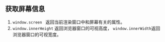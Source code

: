 ## 获取屏幕信息

1. `window.screen ` 返回当前渲染窗口中和屏幕有关的属性。
2. `window.innerHeight` 返回浏览器窗口的可视高度， `window.innerWidth`返回浏览器窗口的可视宽度。

